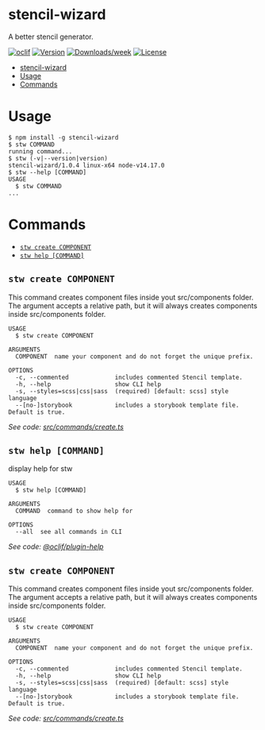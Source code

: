 # stencil-wizard

A better stencil generator.

[![oclif](https://img.shields.io/badge/cli-oclif-brightgreen.svg)](https://oclif.io)
[![Version](https://img.shields.io/npm/v/stencil-wizard.svg)](https://npmjs.org/package/stencil-wizard)
[![Downloads/week](https://img.shields.io/npm/dw/stencil-wizard.svg)](https://npmjs.org/package/stencil-wizard)
[![License](https://img.shields.io/npm/l/stencil-wizard.svg)](https://github.com/ascpenteado/stencil-wizard/blob/master/package.json)

<!-- toc -->
* [stencil-wizard](#stencil-wizard)
* [Usage](#usage)
* [Commands](#commands)
<!-- tocstop -->

# Usage

<!-- usage -->
```sh-session
$ npm install -g stencil-wizard
$ stw COMMAND
running command...
$ stw (-v|--version|version)
stencil-wizard/1.0.4 linux-x64 node-v14.17.0
$ stw --help [COMMAND]
USAGE
  $ stw COMMAND
...
```
<!-- usagestop -->

# Commands

<!-- commands -->
* [`stw create COMPONENT`](#stw-create-component)
* [`stw help [COMMAND]`](#stw-help-command)

## `stw create COMPONENT`

This command creates component files inside yout src/components folder. The <component> argument accepts a relative path, but it will always creates components inside src/components folder.

```
USAGE
  $ stw create COMPONENT

ARGUMENTS
  COMPONENT  name your component and do not forget the unique prefix.

OPTIONS
  -c, --commented             includes commented Stencil template.
  -h, --help                  show CLI help
  -s, --styles=scss|css|sass  (required) [default: scss] style language
  --[no-]storybook            includes a storybook template file. Default is true.
```

_See code: [src/commands/create.ts](https://github.com/ascpenteado/stencil-wizard/blob/v1.0.4/src/commands/create.ts)_

## `stw help [COMMAND]`

display help for stw

```
USAGE
  $ stw help [COMMAND]

ARGUMENTS
  COMMAND  command to show help for

OPTIONS
  --all  see all commands in CLI
```

_See code: [@oclif/plugin-help](https://github.com/oclif/plugin-help/blob/v3.2.2/src/commands/help.ts)_
<!-- commandsstop -->

## `stw create COMPONENT`

This command creates component files inside yout src/components folder. The <component> argument accepts a relative path, but it will always creates components inside src/components folder.

```
USAGE
  $ stw create COMPONENT

ARGUMENTS
  COMPONENT  name your component and do not forget the unique prefix.

OPTIONS
  -c, --commented             includes commented Stencil template.
  -h, --help                  show CLI help
  -s, --styles=scss|css|sass  (required) [default: scss] style language
  --[no-]storybook            includes a storybook template file. Default is true.
```

_See code: [src/commands/create.ts](https://github.com/ascpenteado/stencil-wizard/blob/v1.0.2/src/commands/create.ts)_
